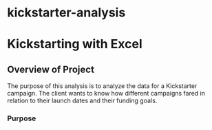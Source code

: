 # kickstarter-analysis
# Kickstarting with Excel

## Overview of Project
The purpose of this analysis is to analyze the data for a Kickstarter campaign. The client wants to know how different campaigns fared in relation to their launch dates and their funding goals. 
### Purpose
